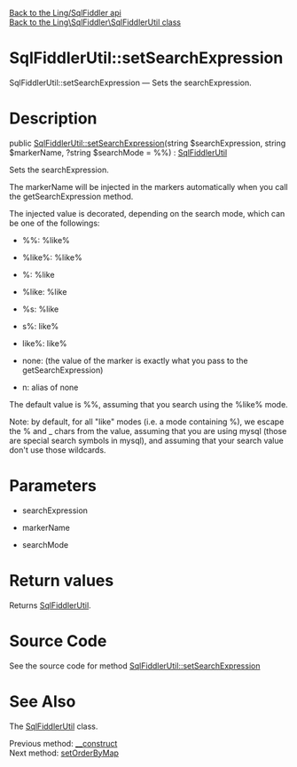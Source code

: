 [Back to the Ling/SqlFiddler api](https://github.com/lingtalfi/SqlFiddler/blob/master/doc/api/Ling/SqlFiddler.md)<br>
[Back to the Ling\SqlFiddler\SqlFiddlerUtil class](https://github.com/lingtalfi/SqlFiddler/blob/master/doc/api/Ling/SqlFiddler/SqlFiddlerUtil.md)


SqlFiddlerUtil::setSearchExpression
================



SqlFiddlerUtil::setSearchExpression — Sets the searchExpression.




Description
================


public [SqlFiddlerUtil::setSearchExpression](https://github.com/lingtalfi/SqlFiddler/blob/master/doc/api/Ling/SqlFiddler/SqlFiddlerUtil/setSearchExpression.md)(string $searchExpression, string $markerName, ?string $searchMode = %%) : [SqlFiddlerUtil](https://github.com/lingtalfi/SqlFiddler/blob/master/doc/api/Ling/SqlFiddler/SqlFiddlerUtil.md)




Sets the searchExpression.


The markerName will be injected in the markers automatically when you call the getSearchExpression method.



The injected value is decorated, depending on the search mode, which can be one of the followings:

- %%: %like%
- %like%: %like%

- %: %like
- %like: %like
- %s: %like

- s%: like%
- like%: like%

- none: (the value of the marker is exactly what you pass to the getSearchExpression)
- n: alias of none


The default value is %%, assuming that you search using the %like% mode.





Note: by default, for all "like" modes (i.e. a mode containing %), we escape the % and _ chars from the value, assuming that you are using mysql (those are special search symbols in mysql),
and assuming that your search value don't use those wildcards.




Parameters
================


- searchExpression

    

- markerName

    

- searchMode

    


Return values
================

Returns [SqlFiddlerUtil](https://github.com/lingtalfi/SqlFiddler/blob/master/doc/api/Ling/SqlFiddler/SqlFiddlerUtil.md).








Source Code
===========
See the source code for method [SqlFiddlerUtil::setSearchExpression](https://github.com/lingtalfi/SqlFiddler/blob/master/SqlFiddlerUtil.php#L103-L109)


See Also
================

The [SqlFiddlerUtil](https://github.com/lingtalfi/SqlFiddler/blob/master/doc/api/Ling/SqlFiddler/SqlFiddlerUtil.md) class.

Previous method: [__construct](https://github.com/lingtalfi/SqlFiddler/blob/master/doc/api/Ling/SqlFiddler/SqlFiddlerUtil/__construct.md)<br>Next method: [setOrderByMap](https://github.com/lingtalfi/SqlFiddler/blob/master/doc/api/Ling/SqlFiddler/SqlFiddlerUtil/setOrderByMap.md)<br>

